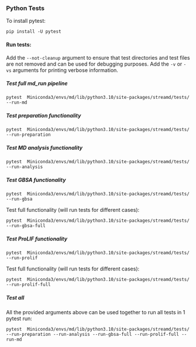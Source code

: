 ### Python Tests

To install pytest:
````
pip install -U pytest
````

#### Run tests:  
Add the ``--not-cleanup`` argument to ensure that test directories and test files are not removed and can be used for debugging purposes.
Add the ``-v`` or `-vs` arguments for printing verbose information.

##### Test full _md_run_ pipeline
````
pytest  Miniconda3/envs/md/lib/python3.10/site-packages/streamd/tests/ --run-md  
````
##### Test preparation functionality
````
pytest  Miniconda3/envs/md/lib/python3.10/site-packages/streamd/tests/ --run-preparation  
````

##### Test MD analysis functionality
````
pytest  Miniconda3/envs/md/lib/python3.10/site-packages/streamd/tests/ --run-analysis  
````
##### Test GBSA functionality
````
pytest  Miniconda3/envs/md/lib/python3.10/site-packages/streamd/tests/ --run-gbsa  
````
Test full functionality (will run tests for different cases): 
````
pytest  Miniconda3/envs/md/lib/python3.10/site-packages/streamd/tests/ --run-gbsa-full  
````
##### Test ProLIF functionality
````
pytest  Miniconda3/envs/md/lib/python3.10/site-packages/streamd/tests/ --run-prolif  
````
Test full functionality (will run tests for different cases): 
````
pytest  Miniconda3/envs/md/lib/python3.10/site-packages/streamd/tests/ --run-prolif-full  
````

##### Test all
All the provided arguments above can be used together to run all tests in 1 pytest run:
````
pytest  Miniconda3/envs/md/lib/python3.10/site-packages/streamd/tests/  --run-preparation --run-analysis --run-gbsa-full --run-prolif-full --run-md
````




